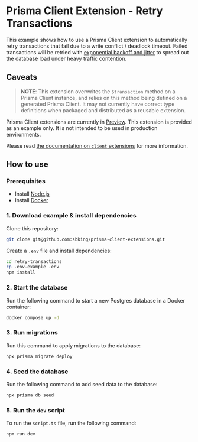 # Prisma Client Extension - Retry Transactions

This example shows how to use a Prisma Client extension to automatically retry transactions that fail due to a write conflict / deadlock timeout. Failed transactions will be retried with [exponential backoff and jitter](https://aws.amazon.com/blogs/architecture/exponential-backoff-and-jitter/) to spread out the database load under heavy traffic contention.

## Caveats

> **NOTE**: This extension overwrites the `$transaction` method on a Prisma Client instance, and relies on this method being defined on a generated Prisma Client. It may not currently have correct type definitions when packaged and distributed as a reusable extension.

Prisma Client extensions are currently in [Preview](https://www.prisma.io/docs/about/prisma/releases#preview). This extension is provided as an example only. It is not intended to be used in production environments.

Please read [the documentation on `client` extensions](https://www.prisma.io/docs/concepts/components/prisma-client/client-extensions/client) for more information.

## How to use

### Prerequisites

- Install [Node.js](https://nodejs.org/en/download/)
- Install [Docker](https://docs.docker.com/get-docker/)

### 1. Download example & install dependencies

Clone this repository:

```sh
git clone git@github.com:sbking/prisma-client-extensions.git
```

Create a `.env` file and install dependencies:

```sh
cd retry-transactions
cp .env.example .env
npm install
```

### 2. Start the database

Run the following command to start a new Postgres database in a Docker container:

```sh
docker compose up -d
```

### 3. Run migrations

Run this command to apply migrations to the database:

```sh
npx prisma migrate deploy
```

### 4. Seed the database

Run the following command to add seed data to the database:

```sh
npx prisma db seed
```

### 5. Run the `dev` script

To run the `script.ts` file, run the following command:

```sh
npm run dev
```
